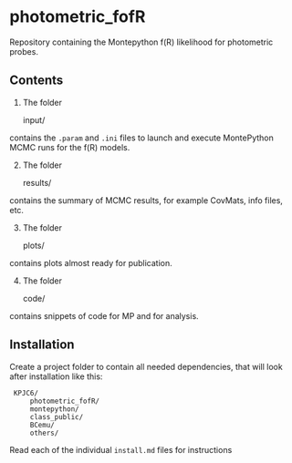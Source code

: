 # photometric_fofR
Repository containing the Montepython f(R) likelihood for photometric probes. 

## Contents

1. The folder

    input/

contains the `.param` and `.ini` files to launch and execute MontePython MCMC runs for the f(R) models.

2. The folder

    results/

contains the summary of MCMC results, for example CovMats, info files, etc.

3. The folder

    plots/

contains plots almost ready for publication.


4. The folder

    code/

contains snippets of code for MP and for analysis.

## Installation

Create a project folder to contain all needed dependencies, that will look after installation like this:

     KPJC6/
         photometric_fofR/
         montepython/
         class_public/
         BCemu/
         others/

Read each of the individual `install.md` files for instructions

